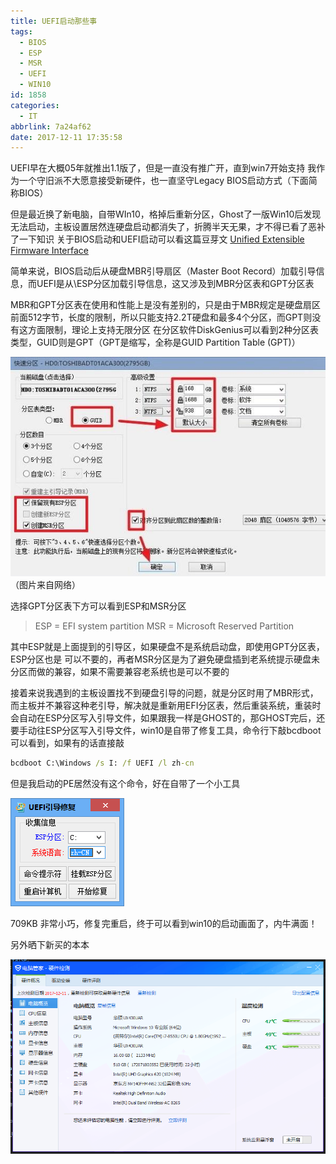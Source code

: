 ```yaml
---
title: UEFI启动那些事
tags:
  - BIOS
  - ESP
  - MSR
  - UEFI
  - WIN10
id: 1858
categories:
  - IT
abbrlink: 7a24af62
date: 2017-12-11 17:35:58
---
```

UEFI早在大概05年就推出1.1版了，但是一直没有推广开，直到win7开始支持
我作为一个守旧派不大愿意接受新硬件，也一直坚守Legacy BIOS启动方式（下面简称BIOS）

但是最近换了新电脑，自带WIn10，格掉后重新分区，Ghost了一版Win10后发现无法启动，主板设置居然连硬盘启动都消失了，折腾半天无果，才不得已看了恶补了一下知识
关于BIOS启动和UEFI启动可以看这篇豆芽文
[Unified Extensible Firmware Interface](https://wiki.archlinux.org/index.php/Unified_Extensible_Firmware_Interface)

简单来说，BIOS启动后从硬盘MBR引导扇区（Master Boot Record）加载引导信息，而UEFI是从\ESP分区加载引导信息，这又涉及到MBR分区表和GPT分区表
<!-- more -->
MBR和GPT分区表在使用和性能上是没有差别的，只是由于MBR规定是硬盘扇区前面512字节，长度的限制，所以只能支持2.2T硬盘和最多4个分区，而GPT则没有这方面限制，理论上支持无限分区
在分区软件DiskGenius可以看到2种分区表类型，GUID则是GPT（GPT是缩写，全称是GUID Partition Table (GPT)）

![DiskGenius](/images/2017/12/DiskGenius-1.png)
	（图片来自网络）

选择GPT分区表下方可以看到ESP和MSR分区
> ESP = EFI system partition
MSR = Microsoft Reserved Partition

其中ESP就是上面提到的引导区，如果硬盘不是系统启动盘，即使用GPT分区表，ESP分区也是 可以不要的，再者MSR分区是为了避免硬盘插到老系统提示硬盘未分区而做的兼容，如果不需要兼容老系统也是可以不要的

接着来说我遇到的主板设置找不到硬盘引导的问题，就是分区时用了MBR形式，而主板并不兼容这种老引导，解决就是重新用EFI分区表，然后重装系统，重装时会自动在ESP分区写入引导文件，如果跟我一样是GHOST的，那GHOST完后，还要手动往ESP分区写入引导文件，win10是自带了修复工具，命令行下敲bcdboot可以看到，如果有的话直接敲
```cmd
bcdboot C:\Windows /s I: /f UEFI /l zh-cn
```
但是我启动的PE居然没有这个命令，好在自带了一个小工具

![](/images/2017/12/uefi修复.png)

709KB 非常小巧，修复完重启，终于可以看到win10的启动画面了，内牛满面！

另外晒下新买的本本

![](/images/2017/12/DiskGenius.png)